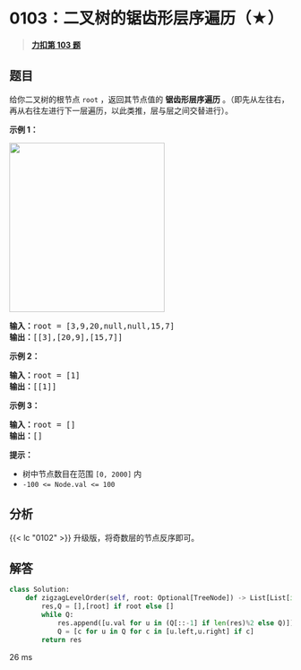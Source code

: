 # 0103：二叉树的锯齿形层序遍历（★）


> <u>**[力扣第 103 题](https://leetcode.cn/problems/binary-tree-zigzag-level-order-traversal/)**</u>

## 题目

<p>给你二叉树的根节点 <code>root</code> ，返回其节点值的 <strong>锯齿形层序遍历</strong> 。（即先从左往右，再从右往左进行下一层遍历，以此类推，层与层之间交替进行）。</p>



<p><strong>示例 1：</strong></p>
<img alt="" src="https://assets.leetcode.com/uploads/2021/02/19/tree1.jpg" style="width: 277px; height: 302px;" />
<pre>
<strong>输入：</strong>root = [3,9,20,null,null,15,7]
<strong>输出：</strong>[[3],[20,9],[15,7]]
</pre>

<p><strong>示例 2：</strong></p>

<pre>
<strong>输入：</strong>root = [1]
<strong>输出：</strong>[[1]]
</pre>

<p><strong>示例 3：</strong></p>

<pre>
<strong>输入：</strong>root = []
<strong>输出：</strong>[]
</pre>



<p><strong>提示：</strong></p>

<ul>
<li>树中节点数目在范围 <code>[0, 2000]</code> 内</li>
<li><code>-100 &lt;= Node.val &lt;= 100</code></li>
</ul>


## 分析

{{< lc "0102" >}} 升级版，将奇数层的节点反序即可。

## 解答

```python
class Solution:
    def zigzagLevelOrder(self, root: Optional[TreeNode]) -> List[List[int]]:
        res,Q = [],[root] if root else []
        while Q:
            res.append([u.val for u in (Q[::-1] if len(res)%2 else Q)])
            Q = [c for u in Q for c in [u.left,u.right] if c]
        return res
```
26 ms

